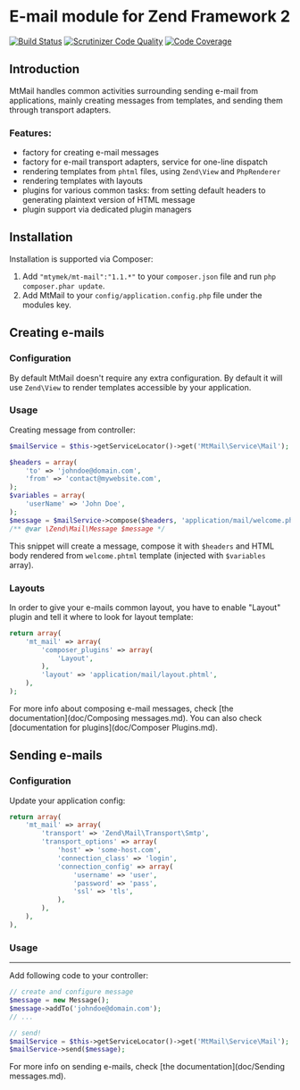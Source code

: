 E-mail module for Zend Framework 2
==================================

[![Build Status](https://travis-ci.org/mtymek/MtMail.png?branch=master)](https://travis-ci.org/mtymek/MtMail)
[![Scrutinizer Code Quality](https://scrutinizer-ci.com/g/mtymek/MtMail/badges/quality-score.png?s=f03d22161755c845d0ce06ab90a67cf4e3e340e0)](https://scrutinizer-ci.com/g/mtymek/MtMail/)
[![Code Coverage](https://scrutinizer-ci.com/g/mtymek/MtMail/badges/coverage.png?s=d4b2ac636d43b3dd8042675dd32ac8fe2cf4e390)](https://scrutinizer-ci.com/g/mtymek/MtMail/)

Introduction
------------
MtMail handles common activities surrounding sending e-mail from applications, mainly creating messages
from templates, and sending them through transport adapters.

### Features:
* factory for creating e-mail messages
* factory for e-mail transport adapters, service for one-line dispatch
* rendering templates from `phtml` files, using `Zend\View` and `PhpRenderer`
* rendering templates with layouts
* plugins for various common tasks: from setting default headers to generating plaintext version of HTML message
* plugin support via dedicated plugin managers

Installation
------------
Installation is supported via Composer:

1. Add `"mtymek/mt-mail":"1.1.*"` to your `composer.json` file and run `php composer.phar update`.
2. Add MtMail to your `config/application.config.php` file under the modules key.


Creating e-mails
----------------

### Configuration

By default MtMail doesn't require any extra configuration. By default it will use `Zend\View` to render
templates accessible by your application.

### Usage

Creating message from controller:

```php
$mailService = $this->getServiceLocator()->get('MtMail\Service\Mail');

$headers = array(
    'to' => 'johndoe@domain.com',
    'from' => 'contact@mywebsite.com',
);
$variables = array(
    'userName' => 'John Doe',
);
$message = $mailService->compose($headers, 'application/mail/welcome.phtml', $variables);
/** @var \Zend\Mail\Message $message */
```

This snippet will create a message, compose it with `$headers` and HTML body
rendered from `welcome.phtml` template (injected with `$variables` array).


### Layouts

In order to give your e-mails common layout, you have to enable "Layout" plugin and tell it where
to look for layout template:

```php
return array(
    'mt_mail' => array(
        'composer_plugins' => array(
            'Layout',
        ),
        'layout' => 'application/mail/layout.phtml',
    ),
);
```

For more info about composing e-mail messages, check [the documentation](doc/Composing messages.md).
You can also check [documentation for plugins](doc/Composer Plugins.md).

Sending e-mails
---------------

### Configuration

Update your application config:

```php
return array(
    'mt_mail' => array(
        'transport' => 'Zend\Mail\Transport\Smtp',
        'transport_options' => array(
            'host' => 'some-host.com',
            'connection_class' => 'login',
            'connection_config' => array(
                'username' => 'user',
                'password' => 'pass',
                'ssl' => 'tls',
            ),
        ),
    ),
),
```
### Usage
---------

Add following code to your controller:

```php
// create and configure message
$message = new Message();
$message->addTo('johndoe@domain.com');
// ...

// send!
$mailService = $this->getServiceLocator()->get('MtMail\Service\Mail');
$mailService->send($message);
```

For more info on sending e-mails, check [the documentation](doc/Sending messages.md).
